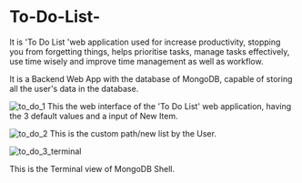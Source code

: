 # To-Do-List-
It is 'To Do List 'web application used for increase productivity, stopping you from forgetting things, helps prioritise tasks, manage tasks effectively, use time wisely and improve time management as well as workflow.

It is a Backend Web App with the database of MongoDB, capable of storing all the user's data in the database.

![to_do_1](https://user-images.githubusercontent.com/108878412/207617630-4266f4a4-98a4-43e0-ae4a-3a159e45e368.PNG)
This the web interface of the 'To Do List' web application, having the 3 default values and a input of New Item.

![to_do_2](https://user-images.githubusercontent.com/108878412/207618157-a8a61991-157c-4a41-b219-c35837b8bac8.PNG)
This is the custom path/new list by the User.

![to_do_3_terminal](https://user-images.githubusercontent.com/108878412/207618523-81361137-4953-4901-ab37-3b365ed6fffb.PNG)

This is the Terminal view of MongoDB Shell.





